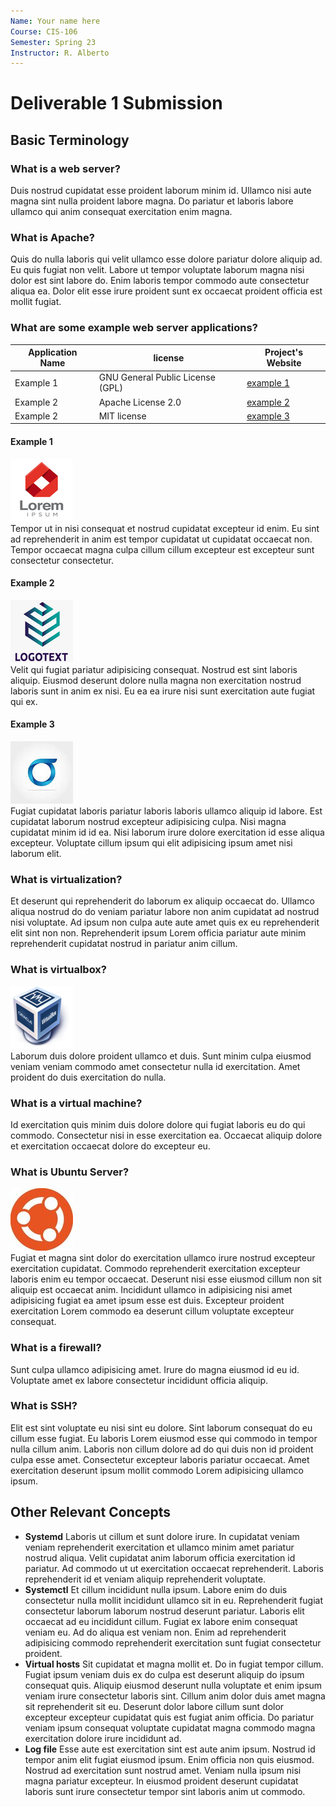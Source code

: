 ```yaml
---
Name: Your name here
Course: CIS-106
Semester: Spring 23
Instructor: R. Alberto
---
```


# Deliverable 1 Submission

## Basic Terminology

### What is a web server?
Duis nostrud cupidatat esse proident laborum minim id. Ullamco nisi aute magna sint nulla proident labore magna. Do pariatur et laboris labore ullamco qui anim consequat exercitation enim magna.

### What is Apache?
Quis do nulla laboris qui velit ullamco esse dolore pariatur dolore aliquip ad. Eu quis fugiat non velit. Labore ut tempor voluptate laborum magna nisi dolor est sint labore do. Enim laboris tempor commodo aute consectetur aliqua ea. Dolor elit esse irure proident sunt ex occaecat proident officia est mollit fugiat.

### What are some example web server applications?

| Application Name | license                          | Project's Website               |
| ---------------- | -------------------------------- | ------------------------------- |
| Example 1        | GNU General Public License (GPL) | [example 1](https://cis106.com) |
| Example 2        | Apache License 2.0               | [example 2](https://cis106.com) |
| Example 2        | MIT license                      | [example 3](https://cis106.com) |

#### Example 1
![logo example 1](example-logo.png)<br>
Tempor ut in nisi consequat et nostrud cupidatat excepteur id enim. Eu sint ad reprehenderit in anim est tempor cupidatat ut cupidatat occaecat non. Tempor occaecat magna culpa cillum cillum excepteur est excepteur sunt consectetur consectetur.

#### Example 2
![logo example 2](example-logo-2.png)<br>
Velit qui fugiat pariatur adipisicing consequat. Nostrud est sint laboris aliquip. Eiusmod deserunt dolore nulla magna non exercitation nostrud laboris sunt in anim ex nisi. Eu ea ea irure nisi sunt exercitation aute fugiat qui ex.

#### Example 3
![logo example 2](example-logo-3.png)<br>
Fugiat cupidatat laboris pariatur laboris laboris ullamco aliquip id labore. Est cupidatat laborum nostrud excepteur adipisicing culpa. Nisi magna cupidatat minim id id ea. Nisi laborum irure dolore exercitation id esse aliqua excepteur. Voluptate cillum ipsum qui elit adipisicing ipsum amet nisi laborum elit.

### What is virtualization?
Et deserunt qui reprehenderit do laborum ex aliquip occaecat do. Ullamco aliqua nostrud do do veniam pariatur labore non anim cupidatat ad nostrud nisi voluptate. Ad ipsum non culpa aute aute amet quis ex eu reprehenderit elit sint non non. Reprehenderit ipsum Lorem officia pariatur aute minim reprehenderit cupidatat nostrud in pariatur anim cillum.

### What is virtualbox?
![logo virtualbox](Virtualbox_logo.png)<br>
Laborum duis dolore proident ullamco et duis. Sunt minim culpa eiusmod veniam veniam commodo amet consectetur nulla id exercitation. Amet proident do duis exercitation do nulla.

### What is a virtual machine?
Id exercitation quis minim duis dolore dolore qui fugiat laboris eu do qui commodo. Consectetur nisi in esse exercitation ea. Occaecat aliquip dolore et exercitation occaecat dolore do excepteur eu.

### What is Ubuntu Server?
![ubuntu logo](ubuntu_logo.jpg)<br>
Fugiat et magna sint dolor do exercitation ullamco irure nostrud excepteur exercitation cupidatat. Commodo reprehenderit exercitation excepteur laboris enim eu tempor occaecat. Deserunt nisi esse eiusmod cillum non sit aliquip est occaecat anim. Incididunt ullamco in adipisicing nisi amet adipisicing fugiat ea amet ipsum esse est duis. Excepteur proident exercitation Lorem commodo ea deserunt cillum voluptate excepteur consequat.

### What is a firewall?
Sunt culpa ullamco adipisicing amet. Irure do magna eiusmod id eu id. Voluptate amet ex labore consectetur incididunt officia aliquip.

### What is SSH?
Elit est sint voluptate eu nisi sint eu dolore. Sint laborum consequat do eu cillum esse fugiat. Eu laboris Lorem eiusmod esse qui commodo in tempor nulla cillum anim. Laboris non cillum dolore ad do qui duis non id proident culpa esse amet. Consectetur excepteur laboris pariatur occaecat. Amet exercitation deserunt ipsum mollit commodo Lorem adipisicing ullamco ipsum.

## Other Relevant Concepts
* **Systemd**
Laboris ut cillum et sunt dolore irure. In cupidatat veniam veniam reprehenderit exercitation et ullamco minim amet pariatur nostrud aliqua. Velit cupidatat anim laborum officia exercitation id pariatur. Ad commodo ut ut exercitation occaecat reprehenderit. Laboris reprehenderit id et veniam aliquip reprehenderit voluptate.
* **Systemctl**
Et cillum incididunt nulla ipsum. Labore enim do duis consectetur nulla mollit incididunt ullamco sit in eu. Reprehenderit fugiat consectetur laborum laborum nostrud deserunt pariatur. Laboris elit occaecat ad eu incididunt cillum. Fugiat ex labore enim consequat veniam eu. Ad do aliqua est veniam non. Enim ad reprehenderit adipisicing commodo reprehenderit exercitation sunt fugiat consectetur proident.
* **Virtual hosts**
Sit cupidatat et magna mollit et. Do in fugiat tempor cillum. Fugiat ipsum veniam duis ex do culpa est deserunt aliquip do ipsum consequat quis. Aliquip eiusmod deserunt nulla voluptate et enim ipsum veniam irure consectetur laboris sint. Cillum anim dolor duis amet magna sit reprehenderit sit eu. Deserunt dolor labore cillum sunt dolor excepteur excepteur cupidatat quis est fugiat anim officia. Do pariatur veniam ipsum consequat voluptate cupidatat magna commodo magna exercitation dolore irure incididunt ad.
* **Log file**
Esse aute est exercitation sint est aute anim ipsum. Nostrud id tempor anim elit fugiat eiusmod ipsum. Enim officia non quis eiusmod. Nostrud ad exercitation sunt nostrud amet. Veniam nulla ipsum nisi magna pariatur excepteur. In eiusmod proident deserunt cupidatat laboris sunt irure consectetur tempor sint laboris anim ut commodo.